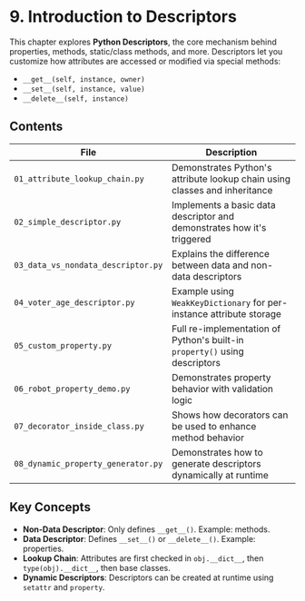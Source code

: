 # 9. Introduction to Descriptors

This chapter explores **Python Descriptors**, the core mechanism behind properties, methods, static/class methods, and more. Descriptors let you customize how attributes are accessed or modified via special methods:

- `__get__(self, instance, owner)`
- `__set__(self, instance, value)`
- `__delete__(self, instance)`

## Contents

| File                               | Description                                                                |
| ---------------------------------- | -------------------------------------------------------------------------- |
| `01_attribute_lookup_chain.py`     | Demonstrates Python's attribute lookup chain using classes and inheritance |
| `02_simple_descriptor.py`          | Implements a basic data descriptor and demonstrates how it's triggered     |
| `03_data_vs_nondata_descriptor.py` | Explains the difference between data and non-data descriptors              |
| `04_voter_age_descriptor.py`       | Example using `WeakKeyDictionary` for per-instance attribute storage       |
| `05_custom_property.py`            | Full re-implementation of Python's built-in `property()` using descriptors |
| `06_robot_property_demo.py`        | Demonstrates property behavior with validation logic                       |
| `07_decorator_inside_class.py`     | Shows how decorators can be used to enhance method behavior                |
| `08_dynamic_property_generator.py` | Demonstrates how to generate descriptors dynamically at runtime            |

## Key Concepts

- **Non-Data Descriptor**: Only defines `__get__()`. Example: methods.
- **Data Descriptor**: Defines `__set__()` or `__delete__()`. Example: properties.
- **Lookup Chain**: Attributes are first checked in `obj.__dict__`, then `type(obj).__dict__`, then base classes.
- **Dynamic Descriptors**: Descriptors can be created at runtime using `setattr` and `property`.
